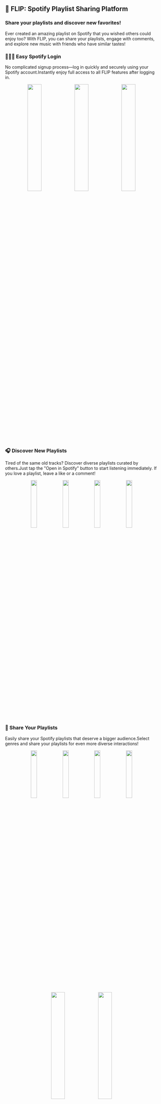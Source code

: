 ## 🎵 FLIP: Spotify Playlist Sharing Platform
### Share your playlists and discover new favorites!
Ever created an amazing playlist on Spotify that you wished others could enjoy too? With FLIP, you can share your playlists, engage with comments, and explore new music with friends who have similar tastes!

### 👩🏻‍💻 Easy Spotify Login
No complicated signup process—log in quickly and securely using your Spotify account.Instantly enjoy full access to all FLIP features after logging in.
<p align="center">
  <img src="https://github.com/user-attachments/assets/6fae81da-5c86-4521-8e1c-69a6e7f46b90" width="30%" />
  <img src="https://github.com/user-attachments/assets/3f9350b9-51e9-4a00-b8a4-79a53fd10f2a" width="30%" />
  <img src="https://github.com/user-attachments/assets/23b7ed07-c3ca-4f9c-984a-8823c23a8710" width="30%" />
</p>

### 🎧 Discover New Playlists
Tired of the same old tracks? Discover diverse playlists curated by others.Just tap the "Open in Spotify" button to start listening immediately. If you love a playlist, leave a like or a comment!
<p align="center">
  <img src="https://github.com/user-attachments/assets/6bd526fa-881c-4fd9-97fd-b0397c37c432" width="20%">
  <img src="https://github.com/user-attachments/assets/df4a61e1-480d-49e8-87af-4e31b55e3ed5" width="20%">
  <img src="https://github.com/user-attachments/assets/de8c289a-8f6c-4122-b69d-42d069a5833c" width="20%">
  <img src="https://github.com/user-attachments/assets/7cb22c65-59c6-44aa-b33b-3db740647fa3" width="20%">
</p>

### 🚀 Share Your Playlists
Easily share your Spotify playlists that deserve a bigger audience.Select genres and share your playlists for even more diverse interactions!
<p align="center">
  <img src="https://github.com/user-attachments/assets/6e579264-47ba-4a67-b2ff-f473429db961" width="20%">
  <img src="https://github.com/user-attachments/assets/4ce98d4c-dd57-4693-bcb4-1e61f462680c" width="20%">
  <img src="https://github.com/user-attachments/assets/387762a6-aacb-4df4-bd9c-a5ddad9058af" width="20%">
  <img src="https://github.com/user-attachments/assets/f7d80789-5c35-4efb-9ff2-c5d68762ff42" width="20%">
</p>

<p align="center">
  <img src="https://github.com/user-attachments/assets/cb7c8760-b5d1-41c6-a7f7-5f316ebdfd3e" width="30%">
  <img src="https://github.com/user-attachments/assets/c397a835-a483-41cf-b492-44351292d845" width="30%">
</p>

## ⚒️ Tech Spec.

### 📌 Frontend

- **Framework:** Expo (React Native)
- **Language:** TypeScript
- **Styling:** NativeWind
- **State Management:** Zustand
- **Data Fetching & Caching:** React Query
- **Package Manager:** npm

### 📌 Backend

- **Framework:** NestJS
- **Language:** TypeScript

### 📌 External Services

- **Spotify Web API**

## 🎵 FLIP : 스포티파이 플레이리스트 공유 플랫폼
### 나만 듣기 아쉬운 플레이리스트, 이제 함께 들어요!
Spotify에서 만든 나만의 플레이리스트, 혼자 듣기 아깝지 않으셨나요? FLIP에서 다른 사람들과 플레이리스트를 공유하고, 댓글로 소통하며 음악 취향을 나눠보세요. 새로운 음악도 발견하고, 취향이 맞는 친구도 만날 수 있어요!


### 👩🏻‍💻 간편한 Spotify 로그인
복잡한 가입 절차 없이 Spotify 계정으로 간편하게 로그인하세요.로그인 후 바로 FLIP의 모든 기능을 편리하게 이용할 수 있습니다.
<p align="center">
  <img src="https://github.com/user-attachments/assets/6fae81da-5c86-4521-8e1c-69a6e7f46b90" width="30%" />
  <img src="https://github.com/user-attachments/assets/3f9350b9-51e9-4a00-b8a4-79a53fd10f2a" width="30%" />
  <img src="https://github.com/user-attachments/assets/23b7ed07-c3ca-4f9c-984a-8823c23a8710" width="30%" />
</p>

### 🎧 플레이리스트 발견하기
매일 듣던 음악이 지겨워졌다면, 다양한 플레이리스트를 탐색해보세요."Spotify에서 열기" 버튼만 누르면 플레이리스트가 바로 재생됩니다. 마음에 드는 플레이리스트에는 좋아요와 댓글을 남겨보세요!
<p align="center">
  <img src="https://github.com/user-attachments/assets/6bd526fa-881c-4fd9-97fd-b0397c37c432" width="20%">
  <img src="https://github.com/user-attachments/assets/df4a61e1-480d-49e8-87af-4e31b55e3ed5" width="20%">
  <img src="https://github.com/user-attachments/assets/de8c289a-8f6c-4122-b69d-42d069a5833c" width="20%">
  <img src="https://github.com/user-attachments/assets/7cb22c65-59c6-44aa-b33b-3db740647fa3" width="20%">
</p>


### 🚀 플레이리스트 공유하기
나만 알고 있기 아까운 나의 플레이리스트를 FLIP에서 손쉽게 공유해보세요.장르를 선택해 더욱 다양한 플레이리스트를 공유할 수 있습니다!
<p align="center">
  <img src="https://github.com/user-attachments/assets/6e579264-47ba-4a67-b2ff-f473429db961" width="20%">
  <img src="https://github.com/user-attachments/assets/4ce98d4c-dd57-4693-bcb4-1e61f462680c" width="20%">
  <img src="https://github.com/user-attachments/assets/387762a6-aacb-4df4-bd9c-a5ddad9058af" width="20%">
  <img src="https://github.com/user-attachments/assets/f7d80789-5c35-4efb-9ff2-c5d68762ff42" width="20%">
</p>

<p align="center">
  <img src="https://github.com/user-attachments/assets/cb7c8760-b5d1-41c6-a7f7-5f316ebdfd3e" width="30%">
  <img src="https://github.com/user-attachments/assets/c397a835-a483-41cf-b492-44351292d845" width="30%">
</p>

### 스탯
<p align="center">
  <img src="https://github.com/user-attachments/assets/6e0a3896-c440-4cde-918a-13387d9d5533" width="30%">
  <img src="https://github.com/user-attachments/assets/e92cb8f3-e453-48e6-a427-3a88fe087468" width="30%">
  <img src="https://github.com/user-attachments/assets/c25f660d-8a50-443e-8123-5f719c24a32e" width="30%">
</p>

### 마이페이지
<p align="center">
  <img src="https://github.com/user-attachments/assets/7046cc66-1d99-4d1e-91c1-ced629559924" width="20%">
  <img src="https://github.com/user-attachments/assets/2fb76042-7222-42e2-a04c-16f735d0453d" width="20%">
  <img src="https://github.com/user-attachments/assets/a87c82eb-2984-4182-8534-2039bc4b607d" width="20%">
</p>


## ⚒️ Tech Spec.

### 📌 Frontend

- **Framework:** Expo (React Native)
- **Language:** TypeScript
- **Styling:** NativeWind
- **State Management:** Zustand
- **Data Fetching & Caching:** React Query
- **Package Manager:** npm

### 📌 Backend

- **Framework:** NestJS
- **Language:** TypeScript

### 📌 외부 서비스

- **Spotify Web API**
